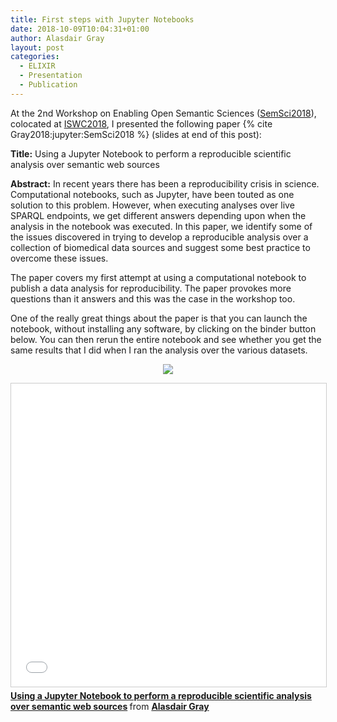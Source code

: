 ```yaml
---
title: First steps with Jupyter Notebooks
date: 2018-10-09T10:04:31+01:00
author: Alasdair Gray
layout: post
categories:
  - ELIXIR
  - Presentation
  - Publication
---
```

At the 2nd Workshop on Enabling Open Semantic Sciences ([SemSci2018](https://semsci.github.io/SemSci2018/)), colocated at [ISWC2018](http://iswc2018.semanticweb.org/), I presented the following paper {% cite Gray2018:jupyter:SemSci2018 %} (slides at end of this post):

**Title:** Using a Jupyter Notebook to perform a reproducible scientific analysis over semantic web sources

**Abstract:** In recent years there has been a reproducibility crisis in science. Computational notebooks, such as Jupyter, have been touted as one solution to this problem. However, when executing analyses over live SPARQL endpoints, we get different answers depending upon when the analysis in the notebook was executed. In this paper, we identify some of the issues discovered in trying to develop a reproducible analysis over a collection of biomedical data sources and suggest some best practice to overcome these issues.

The paper covers my first attempt at using a computational notebook to publish a data analysis for reproducibility. The paper provokes more questions than it answers and this was the case in the workshop too.

One of the really great things about the paper is that you can launch the notebook, without installing any software, by clicking on the binder button below. You can then rerun the entire notebook and see whether you get the same results that I did when I ran the analysis over the various datasets.

<p style="text-align: center;">
  <a href="https://mybinder.org/v2/gh/AlasdairGray/SemSci2018/master?filepath=SemSci2018%20Publication.ipynb"><img src="https://mybinder.org/badge.svg" /></a>
</p>

<iframe src="//www.slideshare.net/slideshow/embed_code/key/zu6lEMEcHNv0UR" width="595" height="485" frameborder="0" marginwidth="0" marginheight="0" scrolling="no" style="border:1px solid #CCC; border-width:1px; margin-bottom:5px; max-width: 100%;" allowfullscreen> </iframe> <div style="margin-bottom:5px"> <strong> <a href="//www.slideshare.net/alasdair_gray/using-a-jupyter-notebook-to-perform-a-reproducible-scientific-analysis-over-semantic-web-sources" title="Using a Jupyter Notebook to perform a reproducible scientific analysis over semantic web sources" target="_blank">Using a Jupyter Notebook to perform a reproducible scientific analysis over semantic web sources</a> </strong> from <strong><a href="https://www.slideshare.net/alasdair_gray" target="_blank">Alasdair Gray</a></strong> </div>